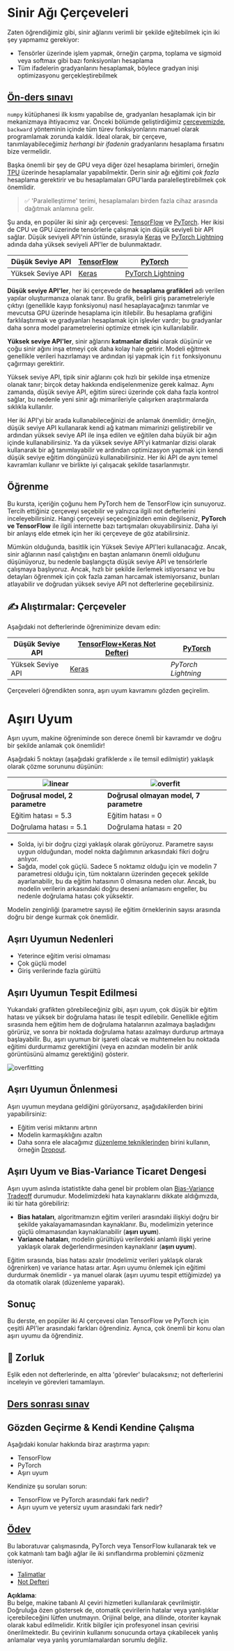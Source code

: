 # Sinir Ağı Çerçeveleri

Zaten öğrendiğimiz gibi, sinir ağlarını verimli bir şekilde eğitebilmek için iki şey yapmamız gerekiyor:

* Tensörler üzerinde işlem yapmak, örneğin çarpma, toplama ve sigmoid veya softmax gibi bazı fonksiyonları hesaplama
* Tüm ifadelerin gradyanlarını hesaplamak, böylece gradyan inişi optimizasyonu gerçekleştirebilmek

## [Ön-ders sınavı](https://red-field-0a6ddfd03.1.azurestaticapps.net/quiz/105)

`numpy` kütüphanesi ilk kısmı yapabilse de, gradyanları hesaplamak için bir mekanizmaya ihtiyacımız var. Önceki bölümde geliştirdiğimiz [çerçevemizde](../../../../../lessons/3-NeuralNetworks/04-OwnFramework/OwnFramework.ipynb), `backward` yönteminin içinde tüm türev fonksiyonlarını manuel olarak programlamak zorunda kaldık. İdeal olarak, bir çerçeve, tanımlayabileceğimiz *herhangi bir ifadenin* gradyanlarını hesaplama fırsatını bize vermelidir.

Başka önemli bir şey de GPU veya diğer özel hesaplama birimleri, örneğin [TPU](https://en.wikipedia.org/wiki/Tensor_Processing_Unit) üzerinde hesaplamalar yapabilmektir. Derin sinir ağı eğitimi *çok fazla* hesaplama gerektirir ve bu hesaplamaları GPU'larda paralelleştirebilmek çok önemlidir.

> ✅ 'Paralelleştirme' terimi, hesaplamaları birden fazla cihaz arasında dağıtmak anlamına gelir.

Şu anda, en popüler iki sinir ağı çerçevesi: [TensorFlow](http://TensorFlow.org) ve [PyTorch](https://pytorch.org/). Her ikisi de CPU ve GPU üzerinde tensörlerle çalışmak için düşük seviyeli bir API sağlar. Düşük seviyeli API'nin üstünde, sırasıyla [Keras](https://keras.io/) ve [PyTorch Lightning](https://pytorchlightning.ai/) adında daha yüksek seviyeli API'ler de bulunmaktadır.

Düşük Seviye API | [TensorFlow](http://TensorFlow.org) | [PyTorch](https://pytorch.org/)
-----------------|-------------------------------------|--------------------------------
Yüksek Seviye API | [Keras](https://keras.io/) | [PyTorch Lightning](https://pytorchlightning.ai/)

**Düşük seviye API'ler**, her iki çerçevede de **hesaplama grafikleri** adı verilen yapılar oluşturmanıza olanak tanır. Bu grafik, belirli giriş parametreleriyle çıktıyı (genellikle kayıp fonksiyonu) nasıl hesaplayacağınızı tanımlar ve mevcutsa GPU üzerinde hesaplama için itilebilir. Bu hesaplama grafiğini farklılaştırmak ve gradyanları hesaplamak için işlevler vardır; bu gradyanlar daha sonra model parametrelerini optimize etmek için kullanılabilir.

**Yüksek seviye API'ler**, sinir ağlarını **katmanlar dizisi** olarak düşünür ve çoğu sinir ağını inşa etmeyi çok daha kolay hale getirir. Modeli eğitmek genellikle verileri hazırlamayı ve ardından işi yapmak için `fit` fonksiyonunu çağırmayı gerektirir.

Yüksek seviye API, tipik sinir ağlarını çok hızlı bir şekilde inşa etmenize olanak tanır; birçok detay hakkında endişelenmenize gerek kalmaz. Aynı zamanda, düşük seviye API, eğitim süreci üzerinde çok daha fazla kontrol sağlar, bu nedenle yeni sinir ağı mimarileriyle çalışırken araştırmalarda sıklıkla kullanılır.

Her iki API'yi bir arada kullanabileceğinizi de anlamak önemlidir; örneğin, düşük seviye API kullanarak kendi ağ katmanı mimarinizi geliştirebilir ve ardından yüksek seviye API ile inşa edilen ve eğitilen daha büyük bir ağın içinde kullanabilirsiniz. Ya da yüksek seviye API'yi katmanlar dizisi olarak kullanarak bir ağ tanımlayabilir ve ardından optimizasyon yapmak için kendi düşük seviye eğitim döngünüzü kullanabilirsiniz. Her iki API de aynı temel kavramları kullanır ve birlikte iyi çalışacak şekilde tasarlanmıştır.

## Öğrenme

Bu kursta, içeriğin çoğunu hem PyTorch hem de TensorFlow için sunuyoruz. Tercih ettiğiniz çerçeveyi seçebilir ve yalnızca ilgili not defterlerini inceleyebilirsiniz. Hangi çerçeveyi seçeceğinizden emin değilseniz, **PyTorch ve TensorFlow** ile ilgili internette bazı tartışmaları okuyabilirsiniz. Daha iyi bir anlayış elde etmek için her iki çerçeveye de göz atabilirsiniz.

Mümkün olduğunda, basitlik için Yüksek Seviye API'leri kullanacağız. Ancak, sinir ağlarının nasıl çalıştığını en baştan anlamanın önemli olduğunu düşünüyoruz, bu nedenle başlangıçta düşük seviye API ve tensörlerle çalışmaya başlıyoruz. Ancak, hızlı bir şekilde ilerlemek istiyorsanız ve bu detayları öğrenmek için çok fazla zaman harcamak istemiyorsanız, bunları atlayabilir ve doğrudan yüksek seviye API not defterlerine geçebilirsiniz.

## ✍️ Alıştırmalar: Çerçeveler

Aşağıdaki not defterlerinde öğreniminize devam edin:

Düşük Seviye API | [TensorFlow+Keras Not Defteri](../../../../../lessons/3-NeuralNetworks/05-Frameworks/IntroKerasTF.ipynb) | [PyTorch](../../../../../lessons/3-NeuralNetworks/05-Frameworks/IntroPyTorch.ipynb)
-----------------|-------------------------------------|--------------------------------
Yüksek Seviye API | [Keras](../../../../../lessons/3-NeuralNetworks/05-Frameworks/IntroKeras.ipynb) | *PyTorch Lightning*

Çerçeveleri öğrendikten sonra, aşırı uyum kavramını gözden geçirelim.

# Aşırı Uyum

Aşırı uyum, makine öğreniminde son derece önemli bir kavramdır ve doğru bir şekilde anlamak çok önemlidir!

Aşağıdaki 5 noktayı (aşağıdaki grafiklerde `x` ile temsil edilmiştir) yaklaşık olarak çözme sorununu düşünün:

![linear](../../../../../translated_images/overfit1.f24b71c6f652e59e6bed7245ffbeaecc3ba320e16e2221f6832b432052c4da43.tr.jpg) | ![overfit](../../../../../translated_images/overfit2.131f5800ae10ca5e41d12a411f5f705d9ee38b1b10916f284b787028dd55cc1c.tr.jpg)
-------------------------|--------------------------
**Doğrusal model, 2 parametre** | **Doğrusal olmayan model, 7 parametre**
Eğitim hatası = 5.3 | Eğitim hatası = 0
Doğrulama hatası = 5.1 | Doğrulama hatası = 20

* Solda, iyi bir doğru çizgi yaklaşık olarak görüyoruz. Parametre sayısı uygun olduğundan, model nokta dağılımının arkasındaki fikri doğru anlıyor.
* Sağda, model çok güçlü. Sadece 5 noktamız olduğu için ve modelin 7 parametresi olduğu için, tüm noktaların üzerinden geçecek şekilde ayarlanabilir, bu da eğitim hatasının 0 olmasına neden olur. Ancak, bu modelin verilerin arkasındaki doğru deseni anlamasını engeller, bu nedenle doğrulama hatası çok yüksektir.

Modelin zenginliği (parametre sayısı) ile eğitim örneklerinin sayısı arasında doğru bir denge kurmak çok önemlidir.

## Aşırı Uyumun Nedenleri

  * Yeterince eğitim verisi olmaması
  * Çok güçlü model
  * Giriş verilerinde fazla gürültü

## Aşırı Uyumun Tespit Edilmesi

Yukarıdaki grafikten görebileceğiniz gibi, aşırı uyum, çok düşük bir eğitim hatası ve yüksek bir doğrulama hatası ile tespit edilebilir. Genellikle eğitim sırasında hem eğitim hem de doğrulama hatalarının azalmaya başladığını görürüz, ve sonra bir noktada doğrulama hatası azalmayı durdurup artmaya başlayabilir. Bu, aşırı uyumun bir işareti olacak ve muhtemelen bu noktada eğitimi durdurmamız gerektiğini (veya en azından modelin bir anlık görüntüsünü almamız gerektiğini) gösterir.

![overfitting](../../../../../translated_images/Overfitting.408ad91cd90b4371d0a81f4287e1409c359751adeb1ae450332af50e84f08c3e.tr.png)

## Aşırı Uyumun Önlenmesi

Aşırı uyumun meydana geldiğini görüyorsanız, aşağıdakilerden birini yapabilirsiniz:

 * Eğitim verisi miktarını artırın
 * Modelin karmaşıklığını azaltın
 * Daha sonra ele alacağımız [düzenleme tekniklerinden](../../4-ComputerVision/08-TransferLearning/TrainingTricks.md) birini kullanın, örneğin [Dropout](../../4-ComputerVision/08-TransferLearning/TrainingTricks.md#Dropout).

## Aşırı Uyum ve Bias-Variance Ticaret Dengesi

Aşırı uyum aslında istatistikte daha genel bir problem olan [Bias-Variance Tradeoff](https://en.wikipedia.org/wiki/Bias%E2%80%93variance_tradeoff) durumudur. Modelimizdeki hata kaynaklarını dikkate aldığımızda, iki tür hata görebiliriz:

* **Bias hataları**, algoritmamızın eğitim verileri arasındaki ilişkiyi doğru bir şekilde yakalayamamasından kaynaklanır. Bu, modelimizin yeterince güçlü olmamasından kaynaklanabilir (**aşırı uyum**).
* **Variance hataları**, modelin gürültüyü verilerdeki anlamlı ilişki yerine yaklaşık olarak değerlendirmesinden kaynaklanır (**aşırı uyum**).

Eğitim sırasında, bias hatası azalır (modelimiz verileri yaklaşık olarak öğrenirken) ve variance hatası artar. Aşırı uyumu önlemek için eğitimi durdurmak önemlidir - ya manuel olarak (aşırı uyumu tespit ettiğimizde) ya da otomatik olarak (düzenleme yaparak).

## Sonuç

Bu derste, en popüler iki AI çerçevesi olan TensorFlow ve PyTorch için çeşitli API'ler arasındaki farkları öğrendiniz. Ayrıca, çok önemli bir konu olan aşırı uyumu da öğrendiniz.

## 🚀 Zorluk

Eşlik eden not defterlerinde, en altta 'görevler' bulacaksınız; not defterlerini inceleyin ve görevleri tamamlayın.

## [Ders sonrası sınav](https://red-field-0a6ddfd03.1.azurestaticapps.net/quiz/205)

## Gözden Geçirme & Kendi Kendine Çalışma

Aşağıdaki konular hakkında biraz araştırma yapın:

- TensorFlow
- PyTorch
- Aşırı uyum

Kendinize şu soruları sorun:

- TensorFlow ve PyTorch arasındaki fark nedir?
- Aşırı uyum ve yetersiz uyum arasındaki fark nedir?

## [Ödev](lab/README.md)

Bu laboratuvar çalışmasında, PyTorch veya TensorFlow kullanarak tek ve çok katmanlı tam bağlı ağlar ile iki sınıflandırma problemini çözmeniz isteniyor.

* [Talimatlar](lab/README.md)
* [Not Defteri](../../../../../lessons/3-NeuralNetworks/05-Frameworks/lab/LabFrameworks.ipynb)

**Açıklama**:  
Bu belge, makine tabanlı AI çeviri hizmetleri kullanılarak çevrilmiştir. Doğruluğa özen göstersek de, otomatik çevirilerin hatalar veya yanlışlıklar içerebileceğini lütfen unutmayın. Orijinal belge, ana dilinde, otoriter kaynak olarak kabul edilmelidir. Kritik bilgiler için profesyonel insan çevirisi önerilmektedir. Bu çevirinin kullanımı sonucunda ortaya çıkabilecek yanlış anlamalar veya yanlış yorumlamalardan sorumlu değiliz.